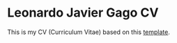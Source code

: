 Leonardo Javier Gago CV
=======================

This is my CV (Curriculum Vitae) based on this [template](https://github.com/PandaScience/FortySecondsCV).
